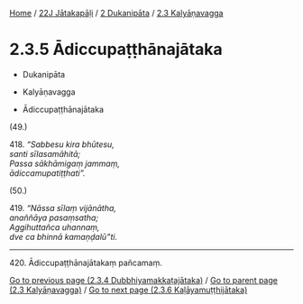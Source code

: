 
[Home](/) / [22J Jātakapāḷi](../../../22J.md) / [2 Dukanipāta](../../2.md) / [2.3 Kalyāṇavagga](../2.3.md)

# 2.3.5 Ādiccupaṭṭhānajātaka

* Dukanipāta

* Kalyāṇavagga

* Ādiccupaṭṭhānajātaka

(49.)

418\. _“Sabbesu kira bhūtesu,_  
_santi sīlasamāhitā;_  
_Passa sākhāmigaṃ jammaṃ,_  
_ādiccamupatiṭṭhati”._  


(50.)

419\. _“Nāssa sīlaṃ vijānātha,_  
_anaññāya pasaṃsatha;_  
_Aggihuttañca uhannaṃ,_  
_dve ca bhinnā kamaṇḍalū”ti._  


---

420\. Ādiccupaṭṭhānajātakaṃ pañcamaṃ.



[Go to previous page (2.3.4 Dubbhiyamakkaṭajātaka)](2.3.4.md) / [Go to parent page (2.3 Kalyāṇavagga)](../2.3.md) / [Go to next page (2.3.6 Kaḷāyamuṭṭhijātaka)](2.3.6.md)


